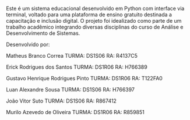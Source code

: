 Este é um sistema educacional desenvolvido em Python com interface via terminal, voltado para uma plataforma de ensino gratuito destinada a capacitação e inclusão digital. O projeto foi idealizado como parte de um trabalho acadêmico integrando diversas disciplinas do curso de Análise e Desenvolvimento de Sistemas.

Desenvolvido por:

Matheus Branco Correa            TURMA: DS1S06  RA: R4137C5

Erick Rodrigues dos Santos       TURMA: DS1R06  RA: H766389

Gustavo Henrique Rodrigues Pinto TURMA: DS1R06  RA: T122FA0

Luan Alexandre Sousa             TURMA: DS1S06  RA: H766397

João Vitor Suto                  TURMA: DS1S06  RA: R867412

Murilo Azevedo de Oliveira       TURMA: DS1R06  RA: R859851
